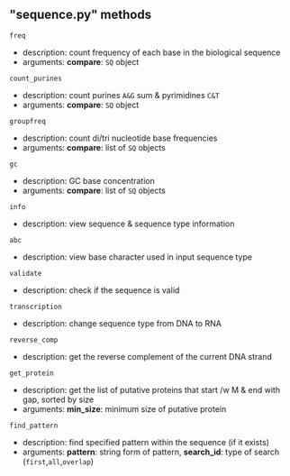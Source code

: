 ## "sequence.py" methods

<code>freq</code>
- description: count frequency of each base in the biological sequence <br>
- arguments: **compare**: <code>SQ</code> object

<code>count_purines</code>
- description: count purines  <code>A&G</code> sum & pyrimidines <code>C&T</code>
- arguments: **compare**: <code>SQ</code> object

<code>groupfreq</code>
- description: count di/tri nucleotide base frequencies
- arguments: **compare**: list of <code>SQ</code> objects

<code>gc</code>
- description: GC base concentration 
- arguments: **compare**: list of <code>SQ</code> objects

<code>info</code> 
- description: view sequence & sequence type information

<code>abc</code>
- description: view base character used in input sequence type

<code>validate</code>
- description: check if the sequence is valid

<code>transcription</code>
- description: change sequence type from DNA to RNA

<code>reverse_comp</code>
- description: get the reverse complement of the current DNA strand

<code>get_protein</code>
- description: get the list of putative proteins that start /w M & end with gap, sorted by size
- arguments: **min_size**: minimum size of putative protein 

<code>find_pattern</code>
- description: find specified pattern within the sequence (if it exists)
- arguments: **pattern**: string form of pattern, **search_id**: type of search (<code>first</code>,<code>all</code>,<code>overlap</code>)
